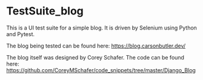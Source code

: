 # TestSuite_blog

This is a UI test suite for a simple blog. 
It is driven by Selenium using Python and Pytest.

The blog being tested can be found here: https://blog.carsonbutler.dev/

The blog itself was designed by Corey Schafer. 
The code can be found here: https://github.com/CoreyMSchafer/code_snippets/tree/master/Django_Blog
